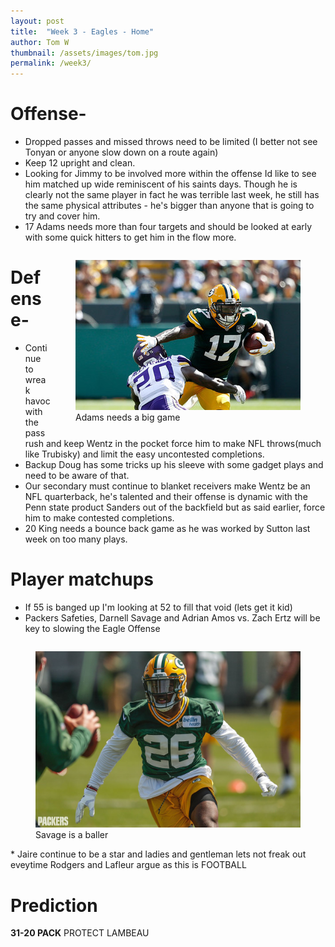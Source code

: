 ```yaml
---
layout: post
title:  "Week 3 - Eagles - Home"
author: Tom W
thumbnail: /assets/images/tom.jpg
permalink: /week3/
---
```


# Offense-
* Dropped passes and missed throws need to be limited (I better not see Tonyan or anyone slow down on a route again)
* Keep 12 upright and clean. 
* Looking for Jimmy to be involved more within the offense Id like to see him matched up wide reminiscent of his saints days. Though he is clearly not the same player in fact he was terrible last week, he still has the same physical attributes - he's bigger than anyone that is going to try and cover him. 
* 17 Adams needs more than four targets and should be looked at early with some quick hitters to get him in the flow more.
<figure style= "float:right">
  <img src="/assets/images/davantae.jpg" alt="davantaeadams">
  <figcaption>Adams needs a big game</figcaption>
</figure>

# Defense-
* Continue to wreak havoc with the pass rush and keep Wentz in the pocket force him to make NFL throws(much like Trubisky) and limit the easy uncontested completions. 
* Backup Doug has some tricks up his sleeve with some gadget plays and need to be aware of that. 
* Our secondary must continue to blanket receivers make Wentz be an NFL quarterback, he's talented and their offense is dynamic with the Penn state product Sanders out of the backfield but as said earlier, force him to make contested completions. 
* 20 King needs a bounce back game as he was worked by Sutton last week on too many plays.


# Player matchups
* If 55 is banged up I'm looking at 52 to fill that void (lets get it kid)
* Packers Safeties, Darnell Savage and Adrian Amos vs. Zach Ertz will be key to slowing the Eagle Offense
<figure style= "float:right">
  <img src="/assets/images/savage.jpg" alt="davantaeadams">
  <figcaption>Savage is a baller</figcaption>
</figure>
* Jaire continue to be a star and ladies and gentleman lets not freak out eveytime Rodgers and Lafleur argue as this is FOOTBALL

# Prediction
**31-20 PACK**
PROTECT LAMBEAU

